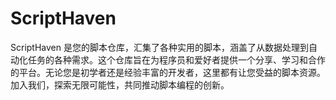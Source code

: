 # ScriptHaven
ScriptHaven 是您的脚本仓库，汇集了各种实用的脚本，涵盖了从数据处理到自动化任务的各种需求。这个仓库旨在为程序员和爱好者提供一个分享、学习和合作的平台。无论您是初学者还是经验丰富的开发者，这里都有让您受益的脚本资源。加入我们，探索无限可能性，共同推动脚本编程的创新。
